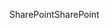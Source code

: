 <span data-ttu-id="df882-101">SharePoint</span><span class="sxs-lookup"><span data-stu-id="df882-101">SharePoint</span></span>